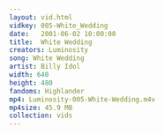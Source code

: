 ```yaml
---
layout: vid.html
vidkey: 005-White_Wedding
date:   2001-06-02 10:00:00
title:  White Wedding
creators: Luminosity
song: White Wedding
artist: Billy Idol
width: 640
height: 480
fandoms: Highlander
mp4: Luminosity-005-White-Wedding.m4v
mp4size: 45.9 MB
collection: vids
---
```


  <div>
  
  </div>
  